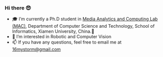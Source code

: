 ### Hi there 😎

- 🎓 I’m currently a Ph.D student in  <a href="https://mac.xmu.edu.cn/" rel="nofollow">Media Analytics and Computing Lab (MAC)</a>, Department of Computer Science and Technology, School of Informatics, Xiamen University, China.🌊
- 🤖 I’m interested in Robotic and Computer Vision
- 📫 If you have any questions, feel free to email me at 16mystorm@gmail.com
<!--
**mystorm16/mystorm16** is a ✨ _special_ ✨ repository because its `README.md` (this file) appears on your GitHub profile.

Here are some ideas to get you started:

- 🔭 I’m currently working on ...
- 🌱 I’m currently learning ...
- 👯 I’m looking to collaborate on ...
- 🤔 I’m looking for help with ...
- 💬 Ask me about ...
- 📫 How to reach me: ...
- 😄 Pronouns: ...
- ⚡ Fun fact: ...
![Metrics](/github-metrics.svg)
-->

